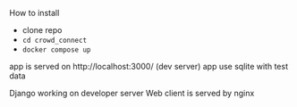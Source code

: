 How to install
- clone repo
- `cd crowd_connect`
- `docker compose up`
  
 app is served on http://localhost:3000/ (dev server)
 app use sqlite with test data

  Django working on developer server
  Web client is served by nginx
